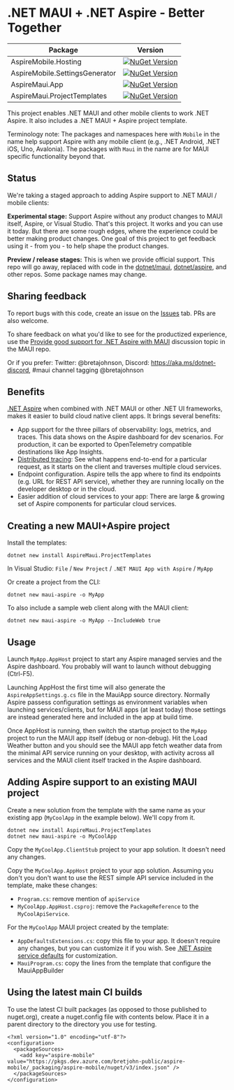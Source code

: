 # .NET MAUI + .NET Aspire - Better Together

| Package | Version |
| ------- | ------- |
| AspireMobile.Hosting | [![NuGet Version](https://img.shields.io/nuget/v/AspireMobile.Hosting.svg)](https://nuget.org/packages/AspireMobile.Hosting) |
| AspireMobile.SettingsGenerator | [![NuGet Version](https://img.shields.io/nuget/v/AspireMobile.SettingsGenerator.svg)](https://nuget.org/packages/AspireMobile.SettingsGenerator) |
| AspireMaui.App | [![NuGet Version](https://img.shields.io/nuget/v/AspireMaui.App.svg)](https://nuget.org/packages/AspireMaui.App) |
| AspireMaui.ProjectTemplates | [![NuGet Version](https://img.shields.io/nuget/v/AspireMaui.ProjectTemplates.svg)](https://nuget.org/packages/AspireMaui.ProjectTemplates) |


This project enables .NET MAUI and other mobile clients to work .NET Aspire. It also includes a .NET MAUI + Aspire project template.

Terminology note: The packages and namespaces here with `Mobile` in the name help support Aspire with any mobile client (e.g., .NET Android, .NET iOS, Uno, Avalonia). The packages with `Maui` in the name are for MAUI specific functionality beyond that.

## Status

We're taking a staged approach to adding Aspire support to .NET MAUI / mobile clients:

**Experimental stage:** Support Aspire without any product changes to MAUI itself, Aspire, or Visual Studio. That's this project.
It works and you can use it today. But there are some rough edges, where the experience could be better making product changes. One goal of this project to get feedback using it - from you - to help shape the product changes.

**Preview / release stages:** This is when we provide official support. This repo will go away, replaced with code in the
[dotnet/maui](https://github.com/dotnet/maui), [dotnet/aspire](https://github.com/dotnet/aspire), and other repos. Some package names may change.

## Sharing feedback

To report bugs with this code, create an issue on the [Issues](https://github.com/BretJohnson/aspire-mobile/issues) tab. PRs are also welcome.

To share feedback on what you'd like to see for the productized experience, use the [Provide good support for .NET Aspire with MAUI](https://github.com/dotnet/maui/discussions/21064) discussion topic in the MAUI repo.

Or if you prefer: Twitter: @bretajohnson, Discord: https://aka.ms/dotnet-discord, #maui channel tagging @bretajohnson

## Benefits

[.NET Aspire](https://learn.microsoft.com/en-us/dotnet/aspire/get-started/aspire-overview) when combined with .NET MAUI or other .NET UI frameworks, makes it easier to build cloud native client apps.
It brings several benefits:

- App support for the three pillars of observability: logs, metrics, and traces. This data shows on the Aspire dashboard for dev scenarios. For production, it can be exported to
OpenTelemetry compatible destinations like App Insights.
- [Distributed tracing](https://learn.microsoft.com/en-us/dotnet/core/diagnostics/distributed-tracing): See what happens end-to-end for a particular request, as it starts on the client and traverses multiple cloud services.
- Endpoint configuration. Aspire tells the app where to find its endpoints (e.g. URL for REST API service), whether they are running locally on the developer desktop or in
the cloud.
- Easier addition of cloud services to your app: There are large & growing set of Aspire components for particular cloud services.

## Creating a new MAUI+Aspire project

Install the templates:
```
dotnet new install AspireMaui.ProjectTemplates
```

In Visual Studio: `File` / `New Project` / `.NET MAUI App with Aspire` / `MyApp`

Or create a project from the CLI:
```
dotnet new maui-aspire -o MyApp
```

To also include a sample web client along with the MAUI client:
```
dotnet new maui-aspire -o MyApp --IncludeWeb true
```

## Usage

Launch `MyApp.AppHost` project to start any Aspire managed servies and the Aspire dashboard. You probably will want to launch without debugging (Ctrl-F5).

Launching AppHost the first time will also generate the `AspireAppSettings.g.cs` file in the MauiApp source directory.
Normally Aspire passess configuration settings as environment variables when launching services/clients, but for MAUI
apps (at least today) those settings are instead generated here and included in the app at build time.

Once AppHost is running, then switch the startup project to the `MyApp` project to run the MAUI app itself (debug or non-debug).
Hit the Load Weather button and you should see the MAUI app fetch weather data from the minimal API service running on your desktop, with activity across all services and the MAUI client itself tracked in the Aspire dashboard.

## Adding Aspire support to an existing MAUI project

Create a new solution from the template with the same name as your existing app (`MyCoolApp` in the example below). We'll copy from it.
```
dotnet new install AspireMaui.ProjectTemplates
dotnet new maui-aspire -o MyCoolApp
```

Copy the `MyCoolApp.ClientStub` project to your app solution. It doesn't need any changes.

Copy the `MyCoolApp.AppHost` project to your app solution. Assuming you don't you don't want to
use the REST simple API service included in the template, make these changes:
* `Program.cs`: remove mention of `apiService`
* `MyCoolApp.AppHost.csproj`: remove the `PackageReference` to the `MyCoolApiService`.

For the `MyCoolApp` MAUI project created by the template:
* `AppDefaultsExtensions.cs`: copy this file to your app. It doesn't require any changes, but you can customize it if you wish. See [.NET Aspire service defaults](https://learn.microsoft.com/en-us/dotnet/aspire/fundamentals/service-defaults) for customization.
* `MauiProgram.cs`: copy the lines from the template that configure the MauiAppBuilder

## Using the latest main CI builds

To use the latest CI built packages (as opposed to those published to nuget.org), create a nuget.config file with contents below. Place it in a parent directory to the directory you use for testing.

```
<?xml version="1.0" encoding="utf-8"?>
<configuration>
  <packageSources>
    <add key="aspire-mobile" value="https://pkgs.dev.azure.com/bretjohn-public/aspire-mobile/_packaging/aspire-mobile/nuget/v3/index.json" />
  </packageSources>
</configuration>
```
